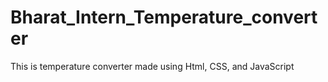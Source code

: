 # Bharat_Intern_Temperature_converter
This is temperature converter made using Html, CSS, and  JavaScript
